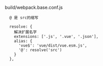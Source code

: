 build/webpack.base.conf.js

```
  @ 是 src的缩写

  resolve: {
    解决扩展名字
    extensions: ['.js', '.vue', '.json'],
    alias: {
      'vue$': 'vue/dist/vue.esm.js',
      '@': resolve('src')
    }
  },
```